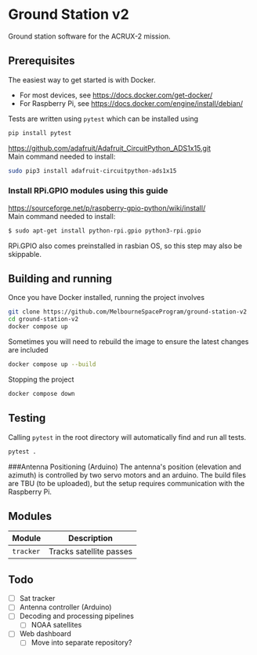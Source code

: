 # Ground Station v2

Ground station software for the ACRUX-2 mission.

## Prerequisites

The easiest way to get started is with Docker.

- For most devices, see https://docs.docker.com/get-docker/
- For Raspberry Pi, see https://docs.docker.com/engine/install/debian/

Tests are written using `pytest` which can be installed using

```sh
pip install pytest
```

https://github.com/adafruit/Adafruit_CircuitPython_ADS1x15.git \
Main command needed to install:
```sh
sudo pip3 install adafruit-circuitpython-ads1x15
```

### Install RPi.GPIO modules using this guide
https://sourceforge.net/p/raspberry-gpio-python/wiki/install/ \
Main command needed to install:
```sh
$ sudo apt-get install python-rpi.gpio python3-rpi.gpio
````
RPi.GPIO also comes preinstalled in rasbian OS, so this step may also be skippable.


## Building and running

Once you have Docker installed, running the project involves

```sh
git clone https://github.com/MelbourneSpaceProgram/ground-station-v2
cd ground-station-v2
docker compose up
```

Sometimes you will need to rebuild the image to ensure the latest changes are included

```sh
docker compose up --build
```

Stopping the project

```sh
docker compose down
```

## Testing

Calling `pytest` in the root directory will automatically find and run all tests.

```sh
pytest .
```

###Antenna Positioning (Arduino)
The antenna's position (elevation and azimuth) is controlled by two servo motors and an arduino. The build files are TBU (to be uploaded), but the setup requires communication with the Raspberry Pi.

## Modules

| Module    | Description             |
| --------- | ----------------------- |
| `tracker` | Tracks satellite passes |

## Todo

- [ ] Sat tracker
- [ ] Antenna controller (Arduino)
- [ ] Decoding and processing pipelines
  - [ ] NOAA satellites
- [ ] Web dashboard
  - [ ] Move into separate repository?
